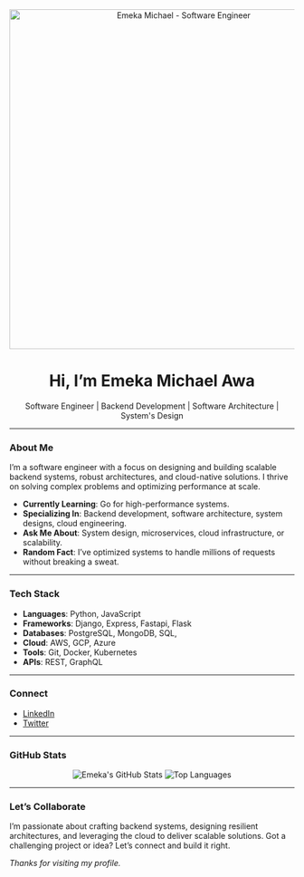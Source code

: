 <div align="center">
  <img src="https://github.com/MictovicDev/MictovicDev/raw/main/assets/header.gif" alt="Emeka Michael - Software Engineer" width="600"/>
  <h1>Hi, I’m Emeka Michael Awa</h1>
  <p>Software Engineer | Backend Development | Software Architecture | System's Design</p>
</div>

---

### About Me

I’m a software engineer with a focus on designing and building scalable backend systems, robust architectures, and cloud-native solutions. I thrive on solving complex problems and optimizing performance at scale.

- **Currently Learning**: Go for high-performance systems.  
- **Specializing In**: Backend development, software architecture, system designs, cloud engineering.  
- **Ask Me About**: System design, microservices, cloud infrastructure, or scalability.  
- **Random Fact**: I’ve optimized systems to handle millions of requests without breaking a sweat.  

---

### Tech Stack

- **Languages**: Python, JavaScript  
- **Frameworks**: Django, Express, Fastapi, Flask  
- **Databases**: PostgreSQL, MongoDB, SQL, 
- **Cloud**: AWS, GCP, Azure  
- **Tools**: Git, Docker, Kubernetes 
- **APIs**: REST, GraphQL  

---

### Connect

- [LinkedIn](https://www.linkedin.com/in/emeka-michael-2059a3230/)  
- [Twitter](https://twitter.com/Mictovic)  

---

### GitHub Stats

<div align="center">
  <img src="https://github-readme-stats.vercel.app/api?username=MictovicDev&show_icons=true&theme=dark" alt="Emeka's GitHub Stats" />
  <img src="https://github-readme-stats.vercel.app/api/top-langs/?username=MictovicDev&layout=compact&theme=dark" alt="Top Languages" />
</div>

---

### Let’s Collaborate

I’m passionate about crafting backend systems, designing resilient architectures, and leveraging the cloud to deliver scalable solutions. Got a challenging project or idea? Let’s connect and build it right.

*Thanks for visiting my profile.*
